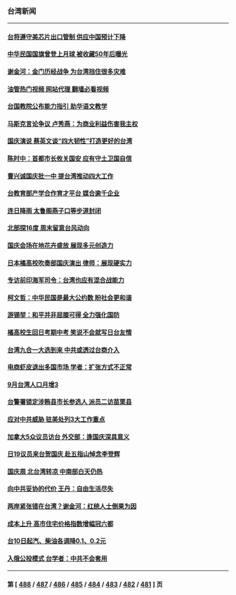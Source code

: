 ### 台湾新闻
---
#### [台将遵守美芯片出口管制 供应中国预计下降](../../pages/ncid1349361/n13842213.md?10111245) 
#### [中华民国国旗曾登上月球 被收藏50年后曝光](../../pages/ncid1349361/n13842525.md?10111245) 
#### [谢金河：金门历经战争 为台湾挡住很多灾难](../../pages/ncid1349361/n13842379.md?10111245) 
#### [油管热门视频 网站代理 翻墙必看视频](http://209.222.30.114:81/youtube.html?10111245)
#### [台国教院公布能力指引 助华语文教学](../../pages/ncid1349361/n13842421.md?10111245) 
#### [马斯克言论争议 卢秀燕：为商业利益伤害我主权](../../pages/ncid1349361/n13842409.md?10111245) 
#### [国庆演说 蔡英文谈“四大韧性”打造更好的台湾](../../pages/ncid1349361/n13842446.md?10111245) 
#### [陈时中：首都市长攸关国安 应有守土卫国自信](../../pages/ncid1349361/n13842408.md?10111245) 
#### [曹兴诚国庆批一中 提台湾推动四大工作](../../pages/ncid1349361/n13842404.md?10111245) 
#### [台教育部产学合作育才平台 媒合逾千企业](../../pages/ncid1349361/n13842423.md?10111245) 
#### [连日降雨 太鲁阁燕子口等步道封闭](../../pages/ncid1349361/n13842420.md?10111245) 
#### [北部探16度 周末留意台风动向](../../pages/ncid1349361/n13842419.md?10111245) 
#### [国庆会场在地花卉盛放 展现多元创造力](../../pages/ncid1349361/n13842424.md?10111245) 
#### [日本橘高校吹奏部国庆演出 律师：展现硬实力](../../pages/ncid1349361/n13842366.md?10111245) 
#### [专访前印海军司令：台湾也应有混合战能力](../../pages/ncid1349361/n13842335.md?10111245) 
#### [柯文哲：中华民国是最大公约数 盼社会更和谐](../../pages/ncid1349361/n13842327.md?10111245) 
#### [游锡堃：和平并非屈膝可得 全力强化国防](../../pages/ncid1349361/n13842303.md?10111245) 
#### [橘高校生回日考期中考 笑说不会就写日台友情](../../pages/ncid1349361/n13842283.md?10111245) 
#### [台湾九合一大选到来 中共或透过台商介入](../../pages/ncid1349361/n13841851.md?10111245) 
#### [电商虾皮退出多国市场 学者：扩张方式不正常](../../pages/ncid1349361/n13841812.md?10111245) 
#### [9月台湾人口月增3](../../pages/ncid1349361/n13841896.md?10111245) 
#### [台警署锁定涉贿县市长参选人 派员二访苗栗县](../../pages/ncid1349361/n13841866.md?10111245) 
#### [应对中共威胁 驻美处列3大工作重点](../../pages/ncid1349361/n13841898.md?10111245) 
#### [加拿大5众议员访台 外交部：逢国庆深具意义](../../pages/ncid1349361/n13841901.md?10111245) 
#### [日19议员来台贺国庆 赴五指山悼念李登辉](../../pages/ncid1349361/n13841903.md?10111245) 
#### [国庆周 北台湾转凉 中南部白天仍热](../../pages/ncid1349361/n13841905.md?10111245) 
#### [向中共妥协的代价 王丹：自由生活尽失](../../pages/ncid1349361/n13841906.md?10111245) 
#### [两岸紧张错在台湾？谢金河：红统人士倒果为因](../../pages/ncid1349361/n13841908.md?10111245) 
#### [成本上升 高市住宅价格指数增幅冠六都](../../pages/ncid1349361/n13841909.md?10111245) 
#### [台10日起汽、柴油各调降0.1、0.2元](../../pages/ncid1349361/n13841911.md?10111245) 
#### [入俄公投模式  台学者：中共不会套用](../../pages/ncid1349361/n13841918.md?10111245) 

---
#### 第 [ [488](./488.md?10111245) / [487](./487.md?10111245) / [486](./486.md?10111245) / [485](./485.md?10111245) / [484](./484.md?10111245) / [483](./483.md?10111245) / [482](./482.md?10111245) / [481](./481.md?10111245) ] 页
